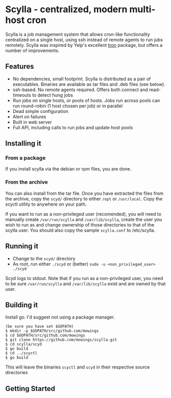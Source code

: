 # Scylla - centralized, modern multi-host cron
Scylla is a job management system that allows cron-like functionality centralized on a single host, using  ssh instead of remote agents to run jubs remotely. Scylla was inspired by Yelp's excellent [tron](https://github.com/Yelp/Tron) package, but offers a number of improvements.

## Features
* No dependencies, small footprint. Scylla is distributed as a pair of executables. Binaries are available as tar files and .deb files (see below).
* ssh-based. No remote agents required. Offers both connect and read-timeouts to detect hung jobs
* Run jobs on single hosts, or pools of hosts. Jobs run across pools can run round-robin (1 host chosen per job) or in parallel
* Dead simple configuration
* Alert on failures
* Built in web server
* Full API, including calls to run jobs and update host pools

## Installing it
### From a package
If you install scylla via the debian or rpm files, you are done.

### From the archive
You can also install from the tar file. Once you have extracted the files from the archive, copy the `scyd/` directory to either `/opt` or `/usr/local`. Copy the scyctl utility to anywhere on your path. 

If you want to run as a non-privileged user (recomended), you will need to manually create `/var/run/scylla` and `/var/lib/scylla`, create the user you wish to run as and change ownership of those directories to that of the scylla user. You should also copy the sample `scylla.conf` to /etc/scylla.

## Running it
* Change to the `scyd/` directory
* As root, run either `./scyd` or (better) `sudo -u <non_privileged_user> ./scyd`

Scyd logs to stdout. Note that if you run as a non-privileged user, you need to be sure `/var/run/scylla` and `/var/lib/scylla` exist and are owned by that user.

## Building it
Install go. I'd suggest not using a package manager.
```
(be sure you have set $GOPATH)
$ mkdir -p $GOPATH/src/github.com/mowings
$ cd $GOPATH/src/github.com/mowings
$ git clone https://github.com/mowings/scylla.git
$ cd scylla/scyd
$ go build
$ cd ../scyctl
$ go build
````
This will leave the binaries `scyctl` and `scyd` in their respective source directories

## Getting Started

